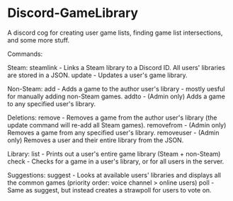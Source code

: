 # Discord-GameLibrary
A discord cog for creating user game lists, finding game list intersections, and some more stuff.

Commands:

  Steam:
    steamlink - Links a Steam library to a Discord ID. All users' libraries are stored in a JSON.
    update - Updates a user's game library.

  Non-Steam:
    add - Adds a game to the author user's library - mostly uesful for manually adding non-Steam games.
    addto - (Admin only) Adds a game to any specified user's library.
    
  Deletions:
    remove - Removes a game from the author user's library (the update command will re-add all Steam games).
    removefrom - (Admin only) Removes a game from any specified user's library.
    removeuser - (Admin only) Removes a user and their entire library from the JSON.
  
  Library:
    list - Prints out a user's entire game library (Steam + non-Steam)
    check - Checks for a game in a user's library, or for all users in the server.

  Suggestions:
    suggest - Looks at available users' libraries and displays all the common games (priority order: voice channel > online users)
    poll - Same as suggest, but instead creates a strawpoll for users to vote on.
